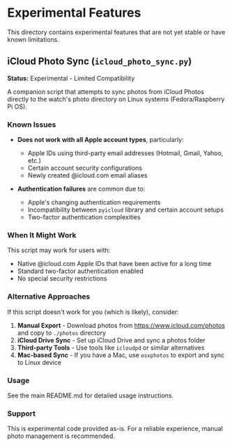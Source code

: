 # Experimental Features

This directory contains experimental features that are not yet stable or have known limitations.

## iCloud Photo Sync (`icloud_photo_sync.py`)

**Status:** Experimental - Limited Compatibility

A companion script that attempts to sync photos from iCloud Photos directly to the watch's photo directory on Linux systems (Fedora/Raspberry Pi OS).

### Known Issues

- **Does not work with all Apple account types**, particularly:
  - Apple IDs using third-party email addresses (Hotmail, Gmail, Yahoo, etc.)
  - Certain account security configurations
  - Newly created @icloud.com email aliases

- **Authentication failures** are common due to:
  - Apple's changing authentication requirements
  - Incompatibility between `pyicloud` library and certain account setups
  - Two-factor authentication complexities

### When It Might Work

This script may work for users with:
- Native @icloud.com Apple IDs that have been active for a long time
- Standard two-factor authentication enabled
- No special security restrictions

### Alternative Approaches

If this script doesn't work for you (which is likely), consider:

1. **Manual Export** - Download photos from https://www.icloud.com/photos and copy to `./photos` directory
2. **iCloud Drive Sync** - Set up iCloud Drive and sync a photos folder
3. **Third-party Tools** - Use tools like `icloudpd` or similar alternatives
4. **Mac-based Sync** - If you have a Mac, use `osxphotos` to export and sync to Linux device

### Usage

See the main README.md for detailed usage instructions.

### Support

This is experimental code provided as-is. For a reliable experience, manual photo management is recommended.
